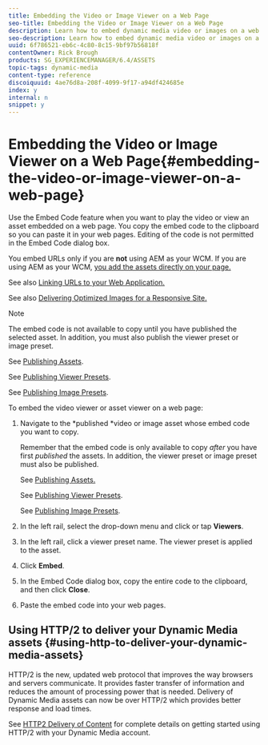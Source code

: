 ```yaml
---
title: Embedding the Video or Image Viewer on a Web Page
seo-title: Embedding the Video or Image Viewer on a Web Page
description: Learn how to embed dynamic media video or images on a web page
seo-description: Learn how to embed dynamic media video or images on a web page
uuid: 6f786521-eb6c-4c80-8c15-9bf97b56818f
contentOwner: Rick Brough
products: SG_EXPERIENCEMANAGER/6.4/ASSETS
topic-tags: dynamic-media
content-type: reference
discoiquuid: 4ae76d8a-208f-4099-9f17-a94df424685e
index: y
internal: n
snippet: y
---
```


# Embedding the Video or Image Viewer on a Web Page{#embedding-the-video-or-image-viewer-on-a-web-page}

Use the Embed Code feature when you want to play the video or view an asset embedded on a web page. You copy the embed code to the clipboard so you can paste it in your web pages. Editing of the code is not permitted in the Embed Code dialog box.

You embed URLs only if you are **not** using AEM as your WCM. If you are using AEM as your WCM, [you add the assets directly on your page.](../../assets/using/adding-dynamic-media-assets-to-pages.md)

See also [Linking URLs to your Web Application.](../../assets/using/linking-urls-to-yourwebapplication.md)

See also [Delivering Optimized Images for a Responsive Site.](../../assets/using/responsive-site.md)

>[!NOTE]
>
>The embed code is not available to copy until you have published the selected asset. In addition, you must also publish the viewer preset or image preset.
>
>See [Publishing Assets](../../assets/using/publishing-dynamicmedia-assets.md).
>
>See [Publishing Viewer Presets](../../assets/using/managing-viewer-presets.md#publishing-viewer-presets).
>
>See [Publishing Image Presets](../../assets/using/managing-image-presets.md#publishing-image-presets).

To embed the video viewer or asset viewer on a web page:

1. Navigate to the *published *video or image asset whose embed code you want to copy.

   Remember that the embed code is only available to copy *after* you have first *published* the assets. In addition, the viewer preset or image preset must also be published.

   See [Publishing Assets.](../../assets/using/publishing-dynamicmedia-assets.md)

   See [Publishing Viewer Presets](../../assets/using/managing-viewer-presets.md#publishing-viewer-presets).

   See [Publishing Image Presets](../../assets/using/managing-image-presets.md#publishing-image-presets).

1. In the left rail, select the drop-down menu and click or tap **Viewers**. 
1. In the left rail, click a viewer preset name. The viewer preset is applied to the asset.
1. Click **Embed**.
1. In the Embed Code dialog box, copy the entire code to the clipboard, and then click **Close**.
1. Paste the embed code into your web pages.

## Using HTTP/2 to deliver your Dynamic Media assets {#using-http-to-deliver-your-dynamic-media-assets}

HTTP/2 is the new, updated web protocol that improves the way browsers and servers communicate. It provides faster transfer of information and reduces the amount of processing power that is needed. Delivery of Dynamic Media assets can now be over HTTP/2 which provides better response and load times.

See [HTTP2 Delivery of Content](../../assets/using/http2.md) for complete details on getting started using HTTP/2 with your Dynamic Media account.
